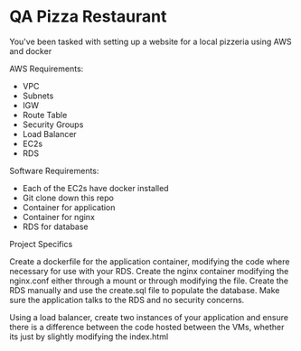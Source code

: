 # QA Pizza Restaurant

You've been tasked with setting up a website for a local pizzeria using AWS and docker

AWS Requirements:
- VPC
- Subnets
- IGW
- Route Table
- Security Groups
- Load Balancer
- EC2s
- RDS

Software Requirements:
- Each of the EC2s have docker installed
- Git clone down this repo
- Container for application
- Container for nginx
- RDS for database

Project Specifics

Create a dockerfile for the application container, modifying the code where necessary for use with your RDS. 
Create the nginx container modifying the nginx.conf either through a mount or through modifying the file. 
Create the RDS manually and use the create.sql file to populate the database. 
Make sure the application talks to the RDS and no security concerns.

Using a load balancer, create two instances of your application and ensure there is a difference between the code hosted between the VMs, whether its just by slightly modifying the index.html
